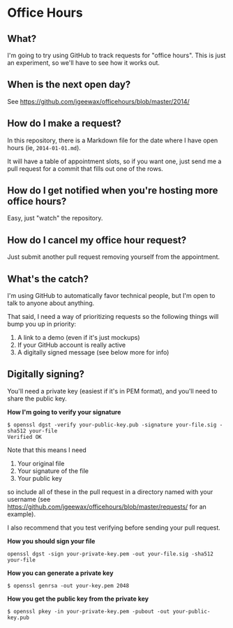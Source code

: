 Office Hours
============

What?
-----

I'm going to try using GitHub to track requests for "office hours".
This is just an experiment, so we'll have to see how it works out.

When is the next open day?
--------------------------

See https://github.com/jgeewax/officehours/blob/master/2014/

How do I make a request?
------------------------

In this repository, there is a Markdown file for the date
where I have open hours (ie, ``2014-01-01.md``).

It will have a table of appointment slots, so if you want one,
just send me a pull request for a commit that fills out
one of the rows.

How do I get notified when you're hosting more office hours?
------------------------------------------------------------

Easy, just "watch" the repository.

How do I cancel my office hour request?
---------------------------------------

Just submit another pull request removing yourself from the appointment.

What's the catch?
-----------------

I'm using GitHub to automatically favor technical people,
but I'm open to talk to anyone about anything.

That said, I need a way of prioritizing requests
so the following things will bump you up in priority:

1. A link to a demo (even if it's just mockups)
1. If your GitHub account is really active
1. A digitally signed message (see below more for info)

Digitally signing?
------------------

You'll need a private key (easiest if it's in PEM format),
and you'll need to share the public key.

**How I'm going to verify your signature**

    $ openssl dgst -verify your-public-key.pub -signature your-file.sig -sha512 your-file
    Verified OK

Note that this means I need

1. Your original file
1. Your signature of the file
1. Your public key

so include all of these in the pull request in a directory named with your username
(see https://github.com/jgeewax/officehours/blob/master/requests/ for an example).

I also recommend that you test verifying before sending your pull request.

**How you should sign your file**

    openssl dgst -sign your-private-key.pem -out your-file.sig -sha512 your-file

**How you can generate a private key**

    $ openssl genrsa -out your-key.pem 2048

**How you get the public key from the private key**

    $ openssl pkey -in your-private-key.pem -pubout -out your-public-key.pub
